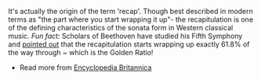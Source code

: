 It's actually the origin of the term 'recap'.
Though best described in modern terms as "the part where you start wrapping it up"-  the recapitulation is one of the defining characteristics of the sonata form in Western classical music.
_Fun fact:_ Scholars of Beethoven have studied his Fifth Symphony and [pointed out](https://www.cmuse.org/wp-content/uploads/2015/07/fifth-symphony-golden-ratio.jpg) that the recapitulation starts wrapping up exactly 61.8% of the way through ~ which is the Golden Ratio!
* Read more from [Encyclopedia Britannica](https://www.britannica.com/art/sonata-form/Development#ref1180277)
